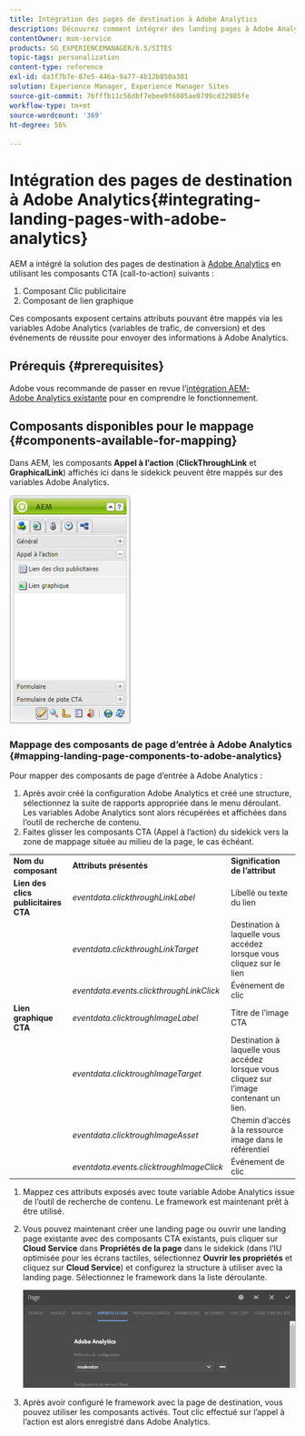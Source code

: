 ```yaml
---
title: Intégration des pages de destination à Adobe Analytics
description: Découvrez comment intégrer des landing pages à Adobe Analytics.
contentOwner: msm-service
products: SG_EXPERIENCEMANAGER/6.5/SITES
topic-tags: personalization
content-type: reference
exl-id: da3f7b7e-87e5-446a-9a77-4b12b850a381
solution: Experience Manager, Experience Manager Sites
source-git-commit: 76fffb11c56dbf7ebee9f6805ae0799cd32985fe
workflow-type: tm+mt
source-wordcount: '369'
ht-degree: 56%

---
```


# Intégration des pages de destination à Adobe Analytics{#integrating-landing-pages-with-adobe-analytics}

AEM a intégré la solution des pages de destination à [Adobe Analytics](https://www.omniture.com/en/products/analytics/sitecatalyst) en utilisant les composants CTA (call-to-action) suivants :

1. Composant Clic publicitaire
1. Composant de lien graphique

Ces composants exposent certains attributs pouvant être mappés via les variables Adobe Analytics (variables de trafic, de conversion) et des événements de réussite pour envoyer des informations à Adobe Analytics.

## Prérequis {#prerequisites}

Adobe vous recommande de passer en revue l’[intégration AEM-Adobe Analytics existante](/help/sites-administering/adobeanalytics.md) pour en comprendre le fonctionnement.

## Composants disponibles pour le mappage {#components-available-for-mapping}

Dans AEM, les composants **Appel à l’action** (**ClickThroughLink** et **GraphicalLink**) affichés ici dans le sidekick peuvent être mappés sur des variables Adobe Analytics.

![chlimage_1-21](assets/chlimage_1-21a.jpeg)

### Mappage des composants de page d’entrée à Adobe Analytics {#mapping-landing-page-components-to-adobe-analytics}

Pour mapper des composants de page d’entrée à Adobe Analytics :

1. Après avoir créé la configuration Adobe Analytics et créé une structure, sélectionnez la suite de rapports appropriée dans le menu déroulant. Les variables Adobe Analytics sont alors récupérées et affichées dans l’outil de recherche de contenu.
1. Faites glisser les composants CTA (Appel à l’action) du sidekick vers la zone de mappage située au milieu de la page, le cas échéant.

<table>
 <tbody>
  <tr>
   <td><strong>Nom du composant</strong></td>
   <td><strong>Attributs présentés</strong></td>
   <td><strong>Signification de l’attribut</strong></td>
  </tr>
  <tr>
   <td><strong>Lien des clics publicitaires CTA</strong></td>
   <td><i>eventdata.clickthroughLinkLabel</i> <br /> </td>
   <td>Libellé ou texte du lien </td>
  </tr>
  <tr>
   <td><br type="_moz" /> </td>
   <td><i>eventdata.clickthroughLinkTarget</i> <br /> </td>
   <td>Destination à laquelle vous accédez lorsque vous cliquez sur le lien </td>
  </tr>
  <tr>
   <td><br type="_moz" /> </td>
   <td><i>eventdata.events.clickthroughLinkClick</i> <br /> </td>
   <td>Événement de clic </td>
  </tr>
  <tr>
   <td><strong>Lien graphique CTA</strong></td>
   <td><i>eventdata.clicktroughImageLabel</i> <br /> </td>
   <td>Titre de l’image CTA </td>
  </tr>
  <tr>
   <td><br type="_moz" /> </td>
   <td><i>eventdata.clicktroughImageTarget</i> <br /> </td>
   <td>Destination à laquelle vous accédez lorsque vous cliquez sur l’image contenant un lien.</td>
  </tr>
  <tr>
   <td><br type="_moz" /> </td>
   <td><i>eventdata.clicktroughImageAsset</i> <br /> </td>
   <td>Chemin d’accès à la ressource image dans le référentiel </td>
  </tr>
  <tr>
   <td><br type="_moz" /> </td>
   <td><i>eventdata.events.clicktroughImageClick</i> <br /> </td>
   <td>Événement de clic</td>
  </tr>
 </tbody>
</table>

1. Mappez ces attributs exposés avec toute variable Adobe Analytics issue de l’outil de recherche de contenu. Le framework est maintenant prêt à être utilisé.
1. Vous pouvez maintenant créer une landing page ou ouvrir une landing page existante avec des composants CTA existants, puis cliquer sur **Cloud Service** dans **Propriétés de la page** dans le sidekick (dans l’IU optimisée pour les écrans tactiles, sélectionnez **Ouvrir les propriétés** et cliquez sur **Cloud Service**) et configurez la structure à utiliser avec la landing page. Sélectionnez le framework dans la liste déroulante.

   ![chlimage_1-25](assets/chlimage_1-25a.png)

1. Après avoir configuré le framework avec la page de destination, vous pouvez utiliser les composants activés. Tout clic effectué sur l’appel à l’action est alors enregistré dans Adobe Analytics.
